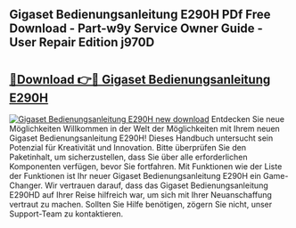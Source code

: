 ## Gigaset Bedienungsanleitung E290H PDf Free Download - Part-w9y Service Owner Guide - User Repair Edition j970D

# <h2><a href="http://df52wxy.blite.top/?on=Gigaset+Bedienungsanleitung+E290H">🔗Download 👉🔴 Gigaset Bedienungsanleitung E290H</a></h2>

[![Gigaset Bedienungsanleitung E290H new download](https://i.imgur.com/lujVjoI.png)](http://df52wxy.blite.top/?on=Gigaset+Bedienungsanleitung+E290H)
Entdecken Sie neue Möglichkeiten Willkommen in der Welt der Möglichkeiten mit Ihrem neuen Gigaset Bedienungsanleitung E290H! Dieses Handbuch untersucht sein Potenzial für Kreativität und Innovation. Bitte überprüfen Sie den Paketinhalt, um sicherzustellen, dass Sie über alle erforderlichen Komponenten verfügen, bevor Sie fortfahren. Mit Funktionen wie der Liste der Funktionen ist Ihr neuer Gigaset Bedienungsanleitung E290H ein Game-Changer. Wir vertrauen darauf, dass das Gigaset Bedienungsanleitung E290HD auf Ihrer Reise hilfreich war, um sich mit Ihrer Neuanschaffung vertraut zu machen. Sollten Sie Hilfe benötigen, zögern Sie nicht, unser Support-Team zu kontaktieren.
